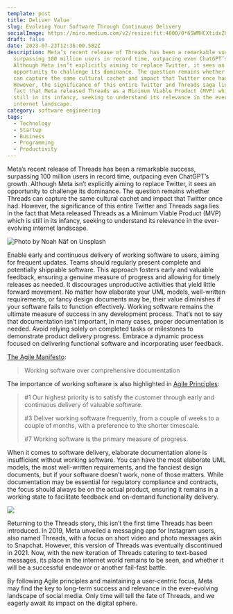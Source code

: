 ```yaml
---
template: post
title: Deliver Value
slug: Evolving Your Software Through Continuous Delivery
socialImage: https://miro.medium.com/v2/resize:fit:4800/0*6SWMHCXtidxZOThv
draft: false
date: 2023-07-23T12:36:00.582Z
description: Meta’s recent release of Threads has been a remarkable success,
  surpassing 100 million users in record time, outpacing even ChatGPT’s growth.
  Although Meta isn’t explicitly aiming to replace Twitter, it sees an
  opportunity to challenge its dominance. The question remains whether Threads
  can capture the same cultural cachet and impact that Twitter once had.
  However, the significance of this entire Twitter and Threads saga lies in the
  fact that Meta released Threads as a Minimum Viable Product (MVP) which is
  still in its infancy, seeking to understand its relevance in the ever-evolving
  internet landscape.
category: software engineering
tags:
  - Technology
  - Startup
  - Business
  - Programming
  - Productivity
---
```

Meta’s recent release of Threads has been a remarkable success, surpassing 100 million users in record time, outpacing even ChatGPT’s growth. Although Meta isn’t explicitly aiming to replace Twitter, it sees an opportunity to challenge its dominance. The question remains whether Threads can capture the same cultural cachet and impact that Twitter once had. However, the significance of this entire Twitter and Threads saga lies in the fact that Meta released Threads as a Minimum Viable Product (MVP) which is still in its infancy, seeking to understand its relevance in the ever-evolving internet landscape.



![Photo by Noah Näf on Unsplash](https://miro.medium.com/v2/resize:fit:700/0*6SWMHCXtidxZOThv "Photo by Noah Näf on Unsplash")



Enable early and continuous delivery of working software to users, aiming for frequent updates. Teams should regularly present complete and potentially shippable software. This approach fosters early and valuable feedback, ensuring a genuine measure of progress and allowing for timely releases as needed. It discourages unproductive activities that yield little forward movement. No matter how elaborate your UML models, well-written requirements, or fancy design documents may be, their value diminishes if your software fails to function effectively. Working software remains the ultimate measure of success in any development process. That’s not to say that documentation isn’t important, In many cases, proper documentation is needed. Avoid relying solely on completed tasks or milestones to demonstrate product delivery progress. Embrace a dynamic process focused on delivering functional software and incorporating user feedback.

[The Agile Manifesto](https://agilemanifesto.org/):

> Working software over comprehensive documentation

The importance of working software is also highlighted in [Agile Principles](https://agilemanifesto.org/principles.html):

> \#1 Our highest priority is to satisfy the customer through early and continuous delivery of valuable software.
>
> \#3 Deliver working software frequently, from a couple of weeks to a couple of months, with a preference to the shorter timescale.
>
> \#7 Working software is the primary measure of progress.

When it comes to software delivery, elaborate documentation alone is insufficient without working software. You can have the most elaborate UML models, the most well-written requirements, and the fanciest design documents, but if your software doesn’t work, none of those matters. While documentation may be essential for regulatory compliance and contracts, the focus should always be on the actual product, ensuring it remains in a working state to facilitate feedback and on-demand functionality delivery.

![](https://miro.medium.com/v2/resize:fit:558/0*oM_oe7iWaXEFyxPe)

Returning to the Threads story, this isn’t the first time Threads has been introduced. In 2019, Meta unveiled a messaging app for Instagram users, also named Threads, with a focus on short video and photo messages akin to Snapchat. However, this version of Threads was eventually discontinued in 2021. Now, with the new iteration of Threads catering to text-based messages, its place in the internet world remains to be seen, and whether it will be a successful endeavor or another fail-fast battle.

By following Agile principles and maintaining a user-centric focus, Meta may find the key to long-term success and relevance in the ever-evolving landscape of social media. Only time will tell the fate of Threads, and we eagerly await its impact on the digital sphere.